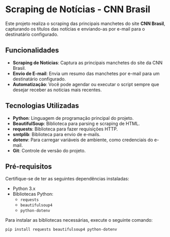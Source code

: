 # Scraping de Notícias - CNN Brasil

Este projeto realiza o scraping das principais manchetes do site **CNN Brasil**, capturando os títulos das notícias e enviando-as por e-mail para o destinatário configurado.

## Funcionalidades

- **Scraping de Notícias**: Captura as principais manchetes do site da CNN Brasil.
- **Envio de E-mail**: Envia um resumo das manchetes por e-mail para um destinatário configurado.
- **Automatização**: Você pode agendar ou executar o script sempre que desejar receber as notícias mais recentes.

## Tecnologias Utilizadas

- **Python**: Linguagem de programação principal do projeto.
- **BeautifulSoup**: Biblioteca para parsing e scraping de HTML.
- **requests**: Biblioteca para fazer requisições HTTP.
- **smtplib**: Biblioteca para envio de e-mails.
- **dotenv**: Para carregar variáveis de ambiente, como credenciais do e-mail.
- **Git**: Controle de versão do projeto.

## Pré-requisitos

Certifique-se de ter as seguintes dependências instaladas:

- Python 3.x
- Bibliotecas Python:
  - `requests`
  - `beautifulsoup4`
  - `python-dotenv`

Para instalar as bibliotecas necessárias, execute o seguinte comando:

```bash
pip install requests beautifulsoup4 python-dotenv
